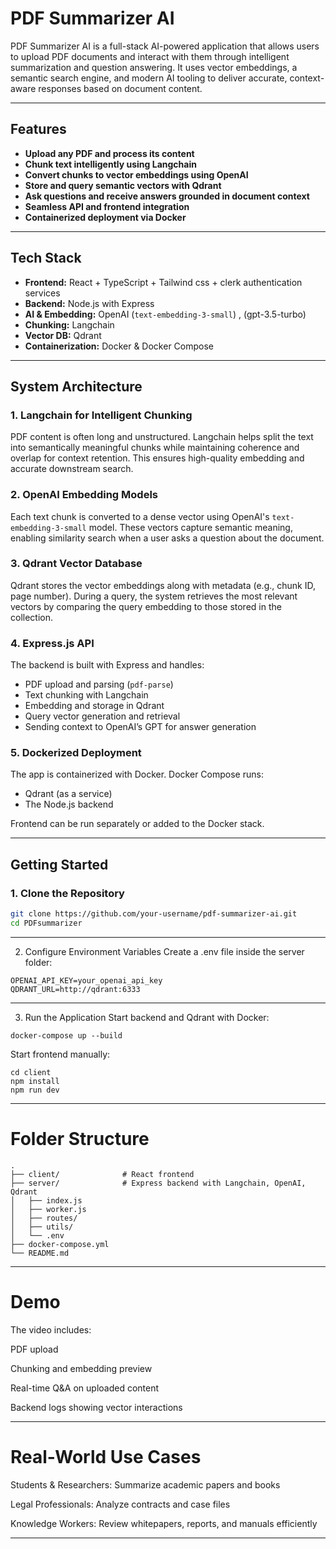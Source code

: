 # PDF Summarizer AI

PDF Summarizer AI is a full-stack AI-powered application that allows users to upload PDF documents and interact with them through intelligent summarization and question answering. It uses vector embeddings, a semantic search engine, and modern AI tooling to deliver accurate, context-aware responses based on document content.

---

## Features

- **Upload any PDF and process its content**
- **Chunk text intelligently using Langchain**
- **Convert chunks to vector embeddings using OpenAI**
- **Store and query semantic vectors with Qdrant**
- **Ask questions and receive answers grounded in document context**
- **Seamless API and frontend integration**
- **Containerized deployment via Docker**

---

## Tech Stack

- **Frontend:** React + TypeScript + Tailwind css + clerk authentication services
- **Backend:** Node.js with Express  
- **AI & Embedding:** OpenAI (`text-embedding-3-small`) , (gpt-3.5-turbo) 
- **Chunking:** Langchain  
- **Vector DB:** Qdrant  
- **Containerization:** Docker & Docker Compose

---

## System Architecture

### 1. Langchain for Intelligent Chunking

PDF content is often long and unstructured. Langchain helps split the text into semantically meaningful chunks while maintaining coherence and overlap for context retention. This ensures high-quality embedding and accurate downstream search.

### 2. OpenAI Embedding Models

Each text chunk is converted to a dense vector using OpenAI's `text-embedding-3-small` model. These vectors capture semantic meaning, enabling similarity search when a user asks a question about the document.

### 3. Qdrant Vector Database

Qdrant stores the vector embeddings along with metadata (e.g., chunk ID, page number). During a query, the system retrieves the most relevant vectors by comparing the query embedding to those stored in the collection.

### 4. Express.js API

The backend is built with Express and handles:  
- PDF upload and parsing (`pdf-parse`)  
- Text chunking with Langchain  
- Embedding and storage in Qdrant  
- Query vector generation and retrieval  
- Sending context to OpenAI’s GPT for answer generation

### 5. Dockerized Deployment

The app is containerized with Docker. Docker Compose runs:  
- Qdrant (as a service)  
- The Node.js backend  

Frontend can be run separately or added to the Docker stack.

---

## Getting Started

### 1. Clone the Repository

```bash
git clone https://github.com/your-username/pdf-summarizer-ai.git
cd PDFsummarizer
```

---

2. Configure Environment Variables
Create a .env file inside the server folder:

```
OPENAI_API_KEY=your_openai_api_key
QDRANT_URL=http://qdrant:6333
```

---

3. Run the Application
Start backend and Qdrant with Docker:

```
docker-compose up --build
```

Start frontend manually:

```
cd client
npm install
npm run dev
```

---

# Folder Structure

```
.
├── client/              # React frontend
├── server/              # Express backend with Langchain, OpenAI, Qdrant
│   ├── index.js
│   ├── worker.js
│   ├── routes/
│   ├── utils/
│   └── .env
├── docker-compose.yml
└── README.md
```

---

# Demo



The video includes:

PDF upload

Chunking and embedding preview

Real-time Q&A on uploaded content

Backend logs showing vector interactions

---

# Real-World Use Cases 

Students & Researchers: Summarize academic papers and books

Legal Professionals: Analyze contracts and case files

Knowledge Workers: Review whitepapers, reports, and manuals efficiently

---
